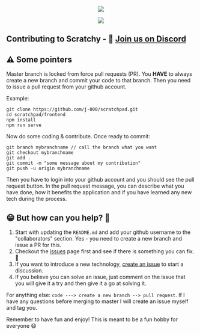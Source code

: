 <p align="center">
    <img src="https://github.com/j-000/scratchpad/blob/master/frontend/src/assets/images/logo1.png" />
</p>
<p  align="center">
     <a href="https://app.netlify.com/sites/gallant-aryabhata-4161b7/deploys">
        <img src="https://api.netlify.com/api/v1/badges/0dfd3c21-778c-4385-bd62-1715f4f53817/deploy-status"/>
    </a>
</p>

## Contributing to Scratchy - :speech_balloon: [Join us on Discord](https://discord.gg/kxrSAd)

## :warning: Some pointers
Master branch is locked from force pull requests (PR). You **HAVE** to always create a new branch and commit your code to that branch. Then you need to issue a pull request from your github account.

Example:
```
git clone https://github.com/j-000/scratchpad.git
cd scratchpad/frontend
npm install
npm run serve
```
Now do some coding & contribute.
Once ready to commit:
```
git branch mybranchname // call the branch what you want
git checkout mybranchname
git add .
git commit -m "some message about my contribution"
git push -u origin mybranchname
```
Then you have to login into your github account and you should see the pull request button. In the pull request message, you can 
describe what you have done, how it benefits the application and if you have learned any new tech during the process.


## :grin: But how can you help? :thinking:
1) Start with updating the `README.md` and add your github username to the "collaborators" section. Yes - you need to create a new branch and issue a PR for this.
2) Checkout the [issues](https://github.com/j-000/scratchpad/issues) page first and see if there is something you can fix. :muscle:
3) If you want to introduce a new technology, [create an issue](https://github.com/j-000/scratchpad/issues/new) to start a discussion.
4) If you believe you can solve an issue, just comment on the issue that you will give it a try and then give it a go at solving it.

For anything else: `code ---> create a new branch --> pull request`. If I have any questions before merging to master I will create an issue myself and tag you. 

Remember to have fun and enjoy! This is meant to be a fun hobby for everyone :smile:
